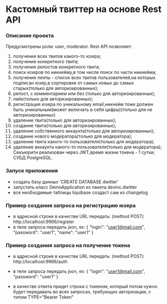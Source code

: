 # Кастомный твиттер на основе Rest API

### Описание проекта

Предусмотрены роли: user, moderator.
Rest API позволяет:
1) получение всех твитов какого-то юзера;
2) получение конкретного твита;
3) получение репостов конкретного твита;
4) поиск юзеров по никнейму,в том числе поиск по части никнейма;
5) получение ленты - список всех твитов пользователей,на которых подписан юзер,в сортировке от самых новых до самых старых(только для авторизированных);
6) репост, с комментарием или без (только для авторизированных);
7) лайк(только для авторизированных);
8) регистрация юзера по уникальному email,никнейм тоже должен быть уникальным(может включать в себя цифры)(только для не авторизированных)
9) удаление твита(только для авторизированных);
10) создание твита(только для авторизированных);
11) удаление собственного аккаунта(только для авторизированных);
12) создание нового модератора(только для модератора);
13) удаление твита какого-то пользователя(только для модератора);
14) удаление аккаунта какого-то пользователя(только для модератора);
Секъюрити реализован через JWT,время жизни токена - 1 сутки;
СУБД PostgreSQL.

### Запуск приложения

* создать базу данных 'CREATE DATABASE dwitter'
* запустить класс DemoApplication из пакета devinc.dwitter
* все необходимые таблицы liquibase создаст сам из changelog

### Пример создания запроса на регистрацию юзера

* в адресной строке в качестве URL передать: (method POST) http://localhost:9966/register
* в теле запроса передать json, ex:
  {
  "login": "user1@mail.com",
  "password": "user1",
  "name": "user1"
  }

### Пример создания запроса на получение токена

* в адресной строке в качестве URL передать: (method POST) http://localhost:9966/auth
* в теле запроса передать json, ex:
  {
  "login": "user1@mail.com",
  "password": "user1"
  }
  
* в качестве ответа придет строка с токеном, который потом нужно будет передавать во всех запросах, требующих авторизации, с типом TYPE="Bearer Token"